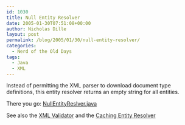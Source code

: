 ```yaml
---
id: 1030
title: Null Entity Resolver
date: 2005-01-30T07:51:08+00:00
author: Nicholas Dille
layout: post
permalink: /blog/2005/01/30/null-entity-resolver/
categories:
  - Nerd of the Old Days
tags:
  - Java
  - XML
---
```

Instead of permitting the XML parser to download document type definitions, this entity resolver returns an empty string for all entities.<!--more-->

There you go: [NullEntityReslver.java](/media/2005/01/NullEntityResolver.zip)

See also the [XML Validator](/blog/2005/01/30/xml-validator/) and the [Caching Entity Resolver](/blog/2005/01/30/caching-entity-resolver/)